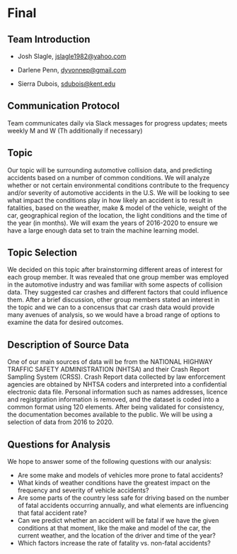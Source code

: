 # Final

## Team Introduction
- Josh Slagle, jslagle1982@yahoo.com

- Darlene Penn, dyvonnep@gmail.com

- Sierra Dubois, sdubois@kent.edu


## Communication Protocol
Team communicates daily via Slack messages for progress updates; meets weekly M and W (Th additionally if necessary)


## Topic
Our topic will be surrounding automotive collision data, and predicting accidents based on a number of common conditions. We will analyze whether or not certain environmental conditions contribute to the frequency and/or severity of automotive accidents in the U.S.  We will be looking to see what impact the conditions play in how likely an accident is to result in fatalities, based on the weather, make & model of the vehicle, weight of the car, geographical region of the location, the light conditions and the time of the year (in months). We will exam the years of 2016-2020 to ensure we have a large enough data set to train the machine learning model. 

## Topic Selection
We decided on this topic after brainstorming different areas of interest for each group member.  It was revealed that one group member was employed in the automotive industry and was familiar with some aspects of collision data. They suggested car crashes and different factors that could influence them.  After a brief discussion, other group members stated an interest in the topic and we can to a concensus that car crash data would provide many avenues of analysis, so we would have a broad range of options to examine the data for desired outcomes. 

## Description of Source Data
One of our main sources of data will be from the NATIONAL HIGHWAY TRAFFIC SAFETY ADMINISTRATION (NHTSA) and their Crash Report Sampling System (CRSS).  Crash Report data collected by law enforcement agencies are obtained by NHTSA coders and interpreted into a confidential electronic data file.  Personal information such as names addresses, licence and registgration information is removed, and the dataset is coded into a common format using 120 elements.  After being validated for consistency, the documentation becomes available to the public.  We will be using a selection of data from 2016 to 2020. 


## Questions for Analysis
We hope to answer some of the following questions with our analysis:
- Are some make and models of vehicles more prone to fatal accidents?
- What kinds of weather conditions have the greatest impact on the frequency and severity of vehicle accidents?
- Are some parts of the country less safe for driving based on the number of fatal accidents occurring annually, and what elements are influencing that fatal accident rate?
- Can we predict whether an accident will be fatal if we have the given conditions at that moment, like the make and model of the car, the current weather, and the location of the driver and time of the year?
- Which factors increase the rate of fatality vs. non-fatal accidents?

